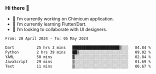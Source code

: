 ### Hi there 👋

<!--
**devcat37/devcat37** is a ✨ _special_ ✨ repository because its `README.md` (this file) appears on your GitHub profile.-->


- 🔭 I’m currently working on Chimicum application.
- 🌱 I’m currently learning Flutter/Dart.
- 👯 I’m looking to collaborate with UI designers.
<!-- - 🤔 I’m looking for help with ... -->

<!--START_SECTION:waka-->

```txt
From: 28 April 2024 - To: 05 May 2024

Dart          25 hrs 3 mins   █████████████████████▒░░░   84.84 %
Python        2 hrs 39 mins   ██▒░░░░░░░░░░░░░░░░░░░░░░   09.02 %
YAML          50 mins         ▓░░░░░░░░░░░░░░░░░░░░░░░░   02.84 %
JavaScript    29 mins         ▒░░░░░░░░░░░░░░░░░░░░░░░░   01.69 %
Text          11 mins         ▒░░░░░░░░░░░░░░░░░░░░░░░░   00.67 %
```

<!--END_SECTION:waka-->
